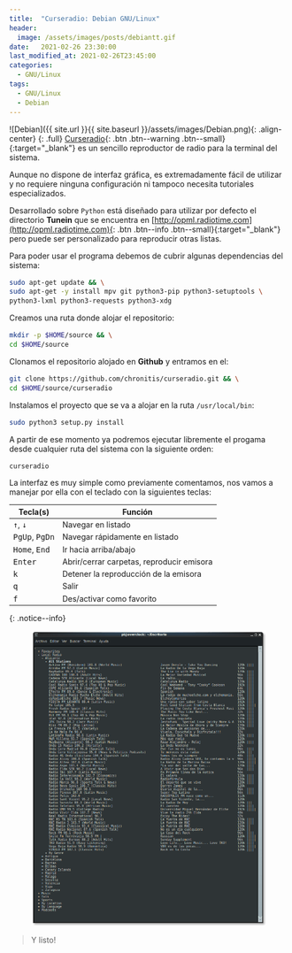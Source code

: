```yaml
---
title:  "Curseradio: Debian GNU/Linux"
header:
  image: /assets/images/posts/debiantt.gif
date:   2021-02-26 23:30:00
last_modified_at: 2021-02-26T23:45:00
categories:
  - GNU/Linux
tags:
  - GNU/Linux
  - Debian
---
```


![Debian]({{ site.url }}{{ site.baseurl }}/assets/images/Debian.png){: .align-center}
{: .full}
[Curseradio](https://github.com/chronitis/curseradio){: .btn .btn--warning .btn--small}{:target="_blank"} es un sencillo reproductor de radio para la terminal del sistema.

Aunque no dispone de interfaz gráfica, es extremadamente fácil de utilizar y no requiere ninguna configuración ni tampoco necesita tutoriales especializados.

Desarrollado sobre `Python` está diseñado para utilizar por defecto el directorio **Tunein** que se encuentra en [http://opml.radiotime.com](http://opml.radiotime.com){: .btn .btn--info .btn--small}{:target="_blank"} pero puede ser personalizado para reproducir otras listas.

Para poder usar el programa debemos de cubrir algunas dependencias del sistema:

```bash
sudo apt-get update && \
sudo apt-get -y install mpv git python3-pip python3-setuptools \
python3-lxml python3-requests python3-xdg
```

Creamos una ruta donde alojar el repositorio:

```bash
mkdir -p $HOME/source && \
cd $HOME/source
```

Clonamos el repositorio alojado en **Github** y entramos en el:

```bash
git clone https://github.com/chronitis/curseradio.git && \
cd $HOME/source/curseradio
```

Instalamos el proyecto que se va a alojar en la ruta `/usr/local/bin`:

```bash
sudo python3 setup.py install
```

A partir de ese momento ya podremos ejecutar libremente el progama desde cualquier ruta del sistema con la siguiente orden:

```bash
curseradio
```

La interfaz es muy simple como previamente comentamos, nos vamos a manejar por ella con el teclado con la siguientes teclas:

Tecla(s) | Función 
-------|--------
<kbd>↑</kbd>, <kbd>↓</kbd> | Navegar en listado
<kbd>PgUp</kbd>, <kbd>PgDn</kbd> | Navegar rápidamente en listado
<kbd>Home</kbd>, <kbd>End</kbd> | Ir hacia arriba/abajo
<kbd>Enter</kbd> | Abrir/cerrar carpetas, reproducir emisora
<kbd>k</kbd> | Detener la reproducción de la emisora
<kbd>q</kbd> | Salir
<kbd>f</kbd> | Des/activar como favorito
{: .notice--info}

<figure>
    <a href="/assets/images/posts/curseradio.png"><img src="/assets/images/posts/curseradio.png"></a>
</figure>

> Y listo!
